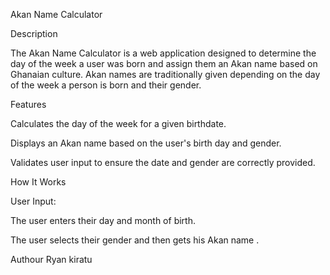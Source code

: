 Akan Name Calculator

Description

The Akan Name Calculator is a web application designed to determine the day of the week a user was born and assign them an Akan name based on Ghanaian culture. Akan names are traditionally given depending on the day of the week a person is born and their gender.

Features

Calculates the day of the week for a given birthdate.

Displays an Akan name based on the user's birth day and gender.

Validates user input to ensure the date and gender are correctly provided.

How It Works

User Input:

The user enters their day and month of birth.

The user selects their gender and then gets his Akan name .

Authour
Ryan kiratu 



